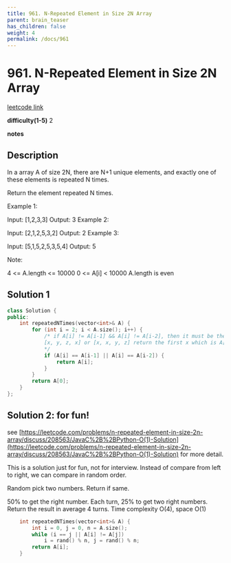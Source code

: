 ```yaml
---
title: 961. N-Repeated Element in Size 2N Array
parent: brain_teaser
has_children: false
weight: 4
permalink: /docs/961
---
```

# 961. N-Repeated Element in Size 2N Array
[leetcode link](https://leetcode.com/problems/n-repeated-element-in-size-2n-array/)

**difficulty(1-5)** 
2

**notes**   

## Description
In a array A of size 2N, there are N+1 unique elements, and exactly one of these elements is repeated N times.

Return the element repeated N times.

 

Example 1:

Input: [1,2,3,3]
Output: 3
Example 2:

Input: [2,1,2,5,3,2]
Output: 2
Example 3:

Input: [5,1,5,2,5,3,5,4]
Output: 5
 

Note:

4 <= A.length <= 10000
0 <= A[i] < 10000
A.length is even

## Solution 1
```c++
class Solution {
public:
    int repeatedNTimes(vector<int>& A) {
        for (int i = 2; i < A.size(); i++) {
            /* if A[i] != A[i-1] && A[i] != A[i-2], then it must be the case that it's
            [x, y, z, x] or [x, x, y, z] return the first x which is A[0]
            */
            if (A[i] == A[i-1] || A[i] == A[i-2]) {
                return A[i];
            }
        }
        return A[0];
    }
};
```
## Solution 2: for fun!
see [https://leetcode.com/problems/n-repeated-element-in-size-2n-array/discuss/208563/JavaC%2B%2BPython-O(1)-Solution](https://leetcode.com/problems/n-repeated-element-in-size-2n-array/discuss/208563/JavaC%2B%2BPython-O(1)-Solution) for more detail.

This is a solution just for fun, not for interview.
Instead of compare from left to right,
we can compare in random order.

Random pick two numbers.
Return if same.

50% to get the right number.
Each turn, 25% to get two right numbers.
Return the result in average 4 turns.
Time complexity O(4), space O(1)

```c++
    int repeatedNTimes(vector<int>& A) {
        int i = 0, j = 0, n = A.size();
        while (i == j || A[i] != A[j])
            i = rand() % n, j = rand() % n;
        return A[i];
    }
```
<!-- 
Blue label
{: .label .label-blue }

Stable
{: .label .label-green }

New release
{: .label .label-purple }

Coming soon
{: .label .label-yellow }

Deprecated
{: .label .label-red } -->
